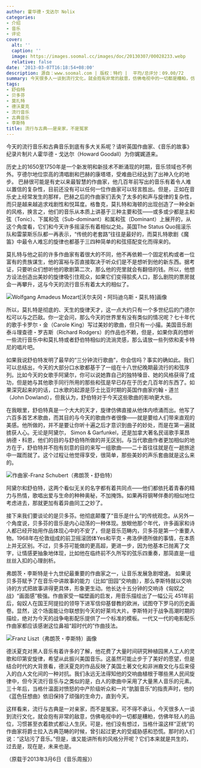 ```yaml
---
author: 霍华德・戈达尔 Nolix
categories:
- 介绍
- 音乐
- 评论
cover:
  alt: ''
  caption: ''
  image: https://images.soomal.cc/images/doc/20130307/00028233.webp
  relative: false
date: '2013-03-07T16:18:54+08:00'
description: 源自：www.soomal.com | 版权：特约 |  平均/总评分：09.00/72
summary: 今天很多人一谈到流行文化，就会抱有非常的敌意，仿佛电视中的一切都是糟粕，仿佛年轻人的品位，习惯甚至衣着款式都让人生厌。可是，他们没有想过，当格什温这样“正统”的作曲家将爵士拉入古典范畴的时候，曾引起过更大的受威胁感和恐慌。那时的人们说：“这玷污了音乐。”但是，谁又能讲所有的风格分开呢？
tags:
- 舒伯特
- 贝多芬
- 莫扎特
- 德沃夏克
- 流行音乐
- 古典音乐
- 李斯特
title: 流行与古典――是亲家，不是冤家
---
```


今天的流行音乐和古典音乐到底有多大关系呢？请听英国作曲家、《音乐的故事》纪录片制片人霍华德・戈达尔（Howard Goodall）为你娓娓道来。



历史上的1650至1750年是一个新发明和新技术不断涌现的时期，音乐领域也不例外。亨德尔地位崇高的清唱剧和巴赫的康塔塔，受难曲已经达到了出神入化的地步。 巴赫很可能是有史以来最智慧的作曲家，他几百年前写出的音乐有着令人难以置信的复杂性，目前还没有可以任何一位作曲家可以轻言胜出。但是，正如在音乐史上经常发生的那样，巴赫之后的作曲家们丢失了太多的和声与旋律的复杂性，而只是越来越追求戏剧性和悦耳度。格鲁克，莫扎特和海顿的出现创造了一种全新的风格，换言之，他们的音乐从本质上讲基于三种主要和弦――或多或少都是主和弦（Tonic）、下属和弦（Sub-dominant）和属和弦（Dominant）上展开的，从这个角度看，它们和今天许多摇滚乐有着相似之处。英国The Status Quo摇滚乐队和雷蒙斯乐队都一再表示，“传统的老套路”往往是最好的，而莫扎特歌剧《魔笛》中最令人难忘的旋律也都基于三四种简单的和弦搭配变化而得来的。

莫扎特与他之前的许多作曲家有着很大的不同，他不再依赖一个固定机构或者一位富有的贵族谋生，他的富裕与否直接取决于听众们是不是想听到他的新东西。据考证，只要听众们想听他的歌剧第二次，那么他的兜里就会有翻倍的钱。所以，他想方设法创造出美妙的旋律吸引住观众，如果它们变得脍炙人口，那么剧院的票房就会一再攀升，这与今天的流行音乐有着太大的相似了。

![Wolfgang Amadeus Mozart[沃尔夫冈・阿玛迪乌斯・莫扎特]画像](https://images.soomal.cc/images/doc/20120718/00021282.webp)





所以，莫扎特是彻底的、天生的旋律天才，这一点大约只有一个多世纪后的门德尔松可以与之匹敌。你一定会问，那么今天的世界里有没有类似的情况呢？七十年代的歌手卡罗尔・金（Carole King）写过美妙的歌曲，但只有一小撮。美国音乐剧泰斗理查德・罗吉斯（Richard Rodgers）的作品也不赖，但是，如果你真的想听一些流行音乐中和莫扎特或者舒伯特相似的流淌灵感，那么请放一些列侬和麦卡特尼的唱片吧。

如果我说舒伯特发明了最早的“三分钟流行歌曲”，你会信吗？事实的确如此。我们可以总结出，今天的大部分口水歌都基于了一组在十八世纪晚期最流行的和弦序列。比如今天的女歌手阿黛尔，你可以说她靠自己的独特嗓音、她的风格获得了成功，但是她与其他歌手同行所用的那些和弦是早已存在于历史几百年的东西了。如果深究起来的的话，口水歌的起源是莎士比亚时期的英国作曲家约翰・道兰（John Dowland），但我认为，舒伯特对于今天这些歌曲的影响更大些。

在我眼里，舒伯特真是一个大大的天才，旋律仿佛直接从他体内喷涌而出。他写了六百多首艺术歌曲，而其目的与今天的歌曲作者很像――就是要给人们带来直观的美感。他所做的，并不是要让你听十遍之后才意识到曲子的妙处，而是在第一遍就掳获人心。无论是阿黛尔， Simon & Garfunkel，还是加拿大著名民谣歌手莱昂纳德・科恩，他们的目的与舒伯特所做的并无区别。与当代歌曲作者更加相似的地方在于，舒伯特并不抱有刻意的目的来写一组歌曲――二十首往往就是在一趟旅途中一蹴而就了。这个过程让他觉得享受，很简单，那些美妙的声乐套曲就是这么来的。

![作曲家-Franz Schubert（弗朗茨・舒伯特）](https://images.soomal.cc/images/doc/20111025/00014380.webp)





阿黛尔和舒伯特，这两个看似无关的名字都有着共同点――他们都依托着青春的精力与热情，歌唱出爱与生命的种种奥秘，不加掩饰。如果再将钢琴伴奏的相似地位考虑进去，那就更加有着异曲同工之妙了。

接下来我们要谈论的是贝多芬。他彻底颠覆了“音乐是什么”的传统观念。从另外一个角度说，贝多芬的音乐是内心动荡的一种体现。放眼他那个年代，许多画家和诗人都已经开始用作品体现心中的不安了，但是音乐范畴内，贝多芬是第一个重要人物。1968年在伦敦组成的前卫摇滚团体Yes和平克・弗洛伊德所做的事情，在本质上并无区别。不过，贝多芬可能做的更高超，更进一步，因为他基本已抛离了文字，让情感更抽象地体现，比如他在临终前不久所写的弦乐四重奏，那简直是一组丝丝入扣的心理剖析。

弗朗茨・李斯特是十九世纪最重要的作曲家之一，让音乐发展急剧增速。 如果说贝多芬赋予了在音乐中讲故事的能力（比如“田园”交响曲），那么李斯特就以交响诗的方式把故事讲得更具体，形象更生动。他长达十五分钟的交响诗《匈奴之战》“画面感”极强。作曲家受一幅壁画的启发，用音乐描绘出了一幅公元 451年前后，匈奴人在国王阿提拉的领导下进军信仰基督教的欧洲，试图夺下罗马的历史画卷。显然，这个场面能让你联想到今天的好莱坞大片。李斯特对于战争高潮时期的描绘，绝对为今天的战争电影配乐提供了一个标准的模板。一代又一代的电影配乐作曲家都应该感谢这位鼻祖“超时代的”作曲技法。

![Franz Liszt（弗朗茨・李斯特）画像](https://images.soomal.cc/images/doc/20111027/00014460.webp)





德沃夏克对黑人音乐有着许多的了解，他花费了大量时间研究种植园黑人工人的灵歌和印第安旋律，希望从此振兴美国音乐。这虽然可能止步于了美好的愿望，但是结合时代的大背景看，德沃夏克的作品反映了美国土著文化和非洲裔文化与后来侵入的白人文化间的一种对抗。我们永远无法得知他的交响曲植根于哪些黑人民间旋律中，但今天流行音乐与之类似的是，白人的歌曲中采用了大量黑人音乐的元素。三十年后，当格什温面对愤怒的中产阶级听众和一片“肮脏音乐”的指责声时，他的《蓝色狂想曲》依旧保持了顽强的生命力，直到今天。

这样看来，流行与古典是一对亲家，而不是冤家。可不得不承认，今天很多人一谈到流行文化，就会抱有非常的敌意，仿佛电视中的一切都是糟粕，仿佛年轻人的品位，习惯甚至衣着款式都让人生厌。可是，他们没有想过，当格什温这样“正统”的作曲家将爵士拉入古典范畴的时候，曾引起过更大的受威胁感和恐慌。那时的人们说：“这玷污了音乐。”但是，谁又能讲所有的风格分开呢？它们本来就是共生的，过去是，现在是，未来也是。

（原载于2013年3月6日《音乐周报》）